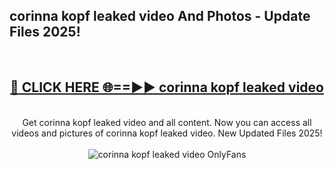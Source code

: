 <h2>corinna kopf leaked video And Photos - Update Files 2025!</h2>
<br>
<div align="center">
<h2><a href="https://top-ai-tools.click/QrbHav" rel="nofollow">🔴 CLICK HERE 🌐==►► corinna kopf leaked video</a></h2>
<br>
Get corinna kopf leaked video and all content. Now you can access all videos and pictures of corinna kopf leaked video. New Updated Files 2025!
<br>
<br>
<a href="https://top-ai-tools.click/QrbHav" rel="nofollow" data-target="animated-image.originalLink"><img src="https://i.ibb.co.com/WyWwxjT/player-gif2.gif" alt="corinna kopf leaked video OnlyFans" style="max-width: 100%; display: inline-block;" data-target="animated-image.originalImage"></a>
</div>
<br>